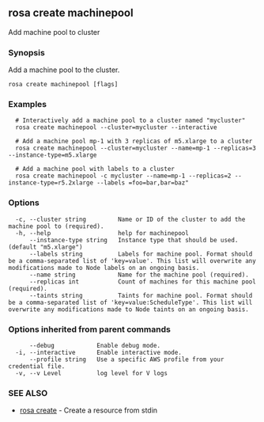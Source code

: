 ## rosa create machinepool

Add machine pool to cluster

### Synopsis

Add a machine pool to the cluster.

```
rosa create machinepool [flags]
```

### Examples

```
  # Interactively add a machine pool to a cluster named "mycluster"
  rosa create machinepool --cluster=mycluster --interactive

  # Add a machine pool mp-1 with 3 replicas of m5.xlarge to a cluster
  rosa create machinepool --cluster=mycluster --name=mp-1 --replicas=3 --instance-type=m5.xlarge

  # Add a machine pool with labels to a cluster
  rosa create machinepool -c mycluster --name=mp-1 --replicas=2 --instance-type=r5.2xlarge --labels =foo=bar,bar=baz"
```

### Options

```
  -c, --cluster string         Name or ID of the cluster to add the machine pool to (required).
  -h, --help                   help for machinepool
      --instance-type string   Instance type that should be used. (default "m5.xlarge")
      --labels string          Labels for machine pool. Format should be a comma-separated list of 'key=value'. This list will overwrite any modifications made to Node labels on an ongoing basis.
      --name string            Name for the machine pool (required).
      --replicas int           Count of machines for this machine pool (required).
      --taints string          Taints for machine pool. Format should be a comma-separated list of 'key=value:ScheduleType'. This list will overwrite any modifications made to Node taints on an ongoing basis.
```

### Options inherited from parent commands

```
      --debug            Enable debug mode.
  -i, --interactive      Enable interactive mode.
      --profile string   Use a specific AWS profile from your credential file.
  -v, --v Level          log level for V logs
```

### SEE ALSO

* [rosa create](rosa_create.md)	 - Create a resource from stdin

